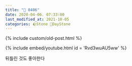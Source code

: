```yaml
---
title: "🌱 0406"
date: 2020-04-06. 07:33:00
last_modified_at: 2021-10-05
categories: 🪨Stone 🌱DayStone
---
```

{% include custom/old-post.html %}

{% include embed/youtube.html id = 'Rvd3wuAU5ww' %}

뒤틀린 것도 좋아한다  
